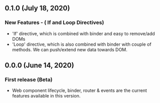 ## 0.1.0 (July 18, 2020)

### New Features - ( If and Loop Directives)

* 'If' directive, which is combined with binder and easy to remove/add DOMs
* 'Loop' directive, which is also combined with binder with couple of methods. We can push/extend new data towards DOM.

## 0.0.0 (June 14, 2020)

### First release (Beta)

* Web component lifecycle, binder, router & events are the current features available in this version.
